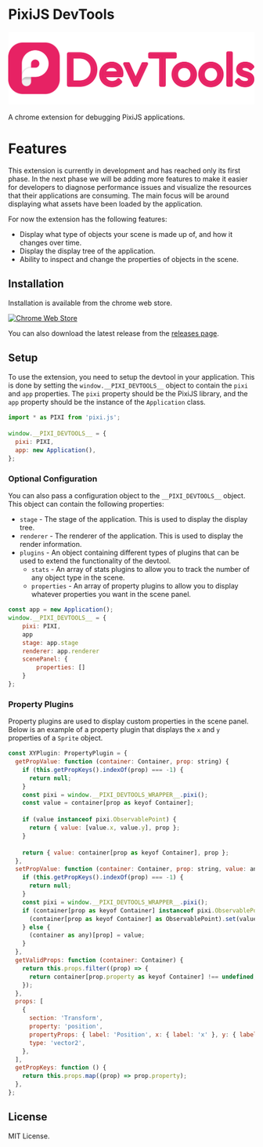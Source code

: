 # PixiJS DevTools

<div align="center">

![Your Logo](.github/logo.svg 'PixiJS DevTools')

</div>

A chrome extension for debugging PixiJS applications.

# Features

This extension is currently in development and has reached only its first phase. In the next phase we will be adding more features to make it easier for developers to diagnose performance issues and visualize the resources that their applications are consuming. The main focus will be around displaying what assets have been loaded by the application.

For now the extension has the following features:

- Display what type of objects your scene is made up of, and how it changes over time.
- Display the display tree of the application.
- Ability to inspect and change the properties of objects in the scene.

## Installation

Installation is available from the chrome web store.

[![Chrome Web Store](https://img.shields.io/chrome-web-store/v/todo.svg)](https://chrome.google.com/webstore/detail/pixijs-devtools/todo)

You can also download the latest release from the [releases page](https://github.com/pixijs/dev-tools/releases).

## Setup

To use the extension, you need to setup the devtool in your application. This is done by setting the `window.__PIXI_DEVTOOLS__` object to contain the `pixi` and `app` properties.
The `pixi` property should be the PixiJS library, and the `app` property should be the instance of the `Application` class.

```js
import * as PIXI from 'pixi.js';

window.__PIXI_DEVTOOLS__ = {
  pixi: PIXI,
  app: new Application(),
};
```

### Optional Configuration

You can also pass a configuration object to the `__PIXI_DEVTOOLS__` object. This object can contain the following properties:

- `stage` - The stage of the application. This is used to display the display tree.
- `renderer` - The renderer of the application. This is used to display the render information.
- `plugins` - An object containing different types of plugins that can be used to extend the functionality of the devtool.
  - `stats` - An array of stats plugins to allow you to track the number of any object type in the scene.
  - `properties` - An array of property plugins to allow you to display whatever properties you want in the scene panel.

```js
const app = new Application();
window.__PIXI_DEVTOOLS__ = {
    pixi: PIXI,
    app
    stage: app.stage
    renderer: app.renderer
    scenePanel: {
        properties: []
    }
};
```

### Property Plugins

Property plugins are used to display custom properties in the scene panel. Below is an example of a property plugin that displays the `x` and `y` properties of a `Sprite` object.

```js
const XYPlugin: PropertyPlugin = {
  getPropValue: function (container: Container, prop: string) {
    if (this.getPropKeys().indexOf(prop) === -1) {
      return null;
    }
    const pixi = window.__PIXI_DEVTOOLS_WRAPPER__.pixi();
    const value = container[prop as keyof Container];

    if (value instanceof pixi.ObservablePoint) {
      return { value: [value.x, value.y], prop };
    }

    return { value: container[prop as keyof Container], prop };
  },
  setPropValue: function (container: Container, prop: string, value: any) {
    if (this.getPropKeys().indexOf(prop) === -1) {
      return null;
    }
    const pixi = window.__PIXI_DEVTOOLS_WRAPPER__.pixi();
    if (container[prop as keyof Container] instanceof pixi.ObservablePoint) {
      (container[prop as keyof Container] as ObservablePoint).set(value[0], value[1]);
    } else {
      (container as any)[prop] = value;
    }
  },
  getValidProps: function (container: Container) {
    return this.props.filter((prop) => {
      return container[prop.property as keyof Container] !== undefined;
    });
  },
  props: [
    {
      section: 'Transform',
      property: 'position',
      propertyProps: { label: 'Position', x: { label: 'x' }, y: { label: 'y' } } as Vector2Props,
      type: 'vector2',
    },
  ],
  getPropKeys: function () {
    return this.props.map((prop) => prop.property);
  },
};
```

## License

MIT License.
